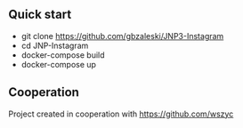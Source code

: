 ## Quick start
- git clone https://github.com/gbzaleski/JNP3-Instagram
- cd JNP-Instagram
- docker-compose build
- docker-compose up

## Cooperation
Project created in cooperation with https://github.com/wszyc
